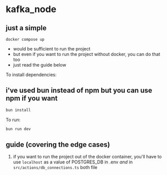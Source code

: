 # kafka_node

## just a simple 
```
docker compose up
```
* would be sufficient to run the project
* but even if you want to run the project without docker, you can do that too
* just read the guide below


To install dependencies:

## i've used bun instead of npm but you can use npm if you want
```bash
bun install
```

To run:

```bash
bun run dev
```


## guide (covering the edge cases)
1. if you want to run the project out of the docker container, you'll have to use `localhost` as a value of POSTGRES_DB in .env *and* in `src/actions/db_connections.ts` both file
